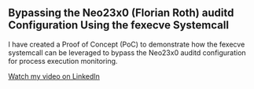 ## Bypassing the Neo23x0 (Florian Roth) auditd Configuration Using the fexecve Systemcall

I have created a Proof of Concept (PoC) to demonstrate how the fexecve systemcall can be leveraged to bypass the Neo23x0 auditd configuration for process execution monitoring.

[Watch my video on LinkedIn](https://www.linkedin.com/posts/miladcheraghi_bypassing-the-neo23x0-florian-roth-auditd-activity-7322136709452734467-92R5?utm_source=share&utm_medium=member_desktop&rcm=ACoAAD87abgBBryzvZ6i89QuZQ5YSTaVrROfu6A)
